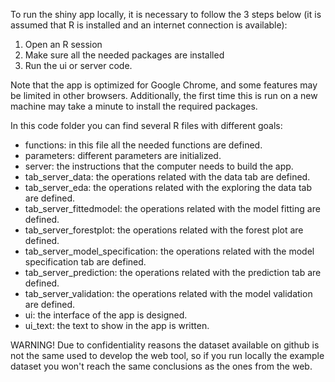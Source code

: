 To run the shiny app locally, it is necessary to follow the 3 steps below (it is assumed that R is installed and an internet connection is available):

  1)  Open an R session
  2) Make sure all the needed packages are installed
  3) Run the ui or server code.

Note that the app is optimized for Google Chrome, and some features may be limited in other browsers. Additionally, the first time this is run on a new machine may take a minute to install the required packages.

In this code folder you can find several R files with different goals:
  - functions: in this file all the needed functions are defined.
  - parameters: different parameters are initialized.
  - server: the instructions that the computer needs to build the app.
  - tab_server_data: the operations related with the data tab are defined.
  - tab_server_eda: the operations related with the exploring the data tab are defined.
  - tab_server_fittedmodel: the operations related with the model fitting are defined.
  - tab_server_forestplot: the operations related with the forest plot are defined.
  - tab_server_model_specification: the operations related with the model specification tab are defined.
  - tab_server_prediction: the operations related with the prediction tab are defined.
  - tab_server_validation: the operations related with the model validation are defined.
  - ui: the interface of the app is designed.
  - ui_text: the text to show in the app is written.


WARNING! Due to confidentiality reasons the dataset available on github is not the same used to develop the web tool, so if you run locally the example dataset you won't reach the same conclusions as the ones from the web.
